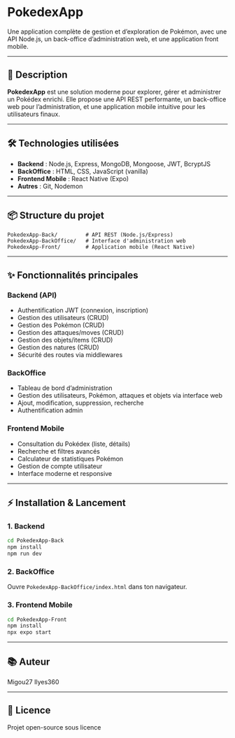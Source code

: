 # PokedexApp

Une application complète de gestion et d’exploration de Pokémon, avec une API Node.js, un back-office d’administration web, et une application front mobile.

---

## 🚀 Description

**PokedexApp** est une solution moderne pour explorer, gérer et administrer un Pokédex enrichi. Elle propose une API REST performante, un back-office web pour l’administration, et une application mobile intuitive pour les utilisateurs finaux.

---

## 🛠️ Technologies utilisées

- **Backend** : Node.js, Express, MongoDB, Mongoose, JWT, BcryptJS
- **BackOffice** : HTML, CSS, JavaScript (vanilla)
- **Frontend Mobile** : React Native (Expo)
- **Autres** : Git, Nodemon

---

## 📦 Structure du projet

```
PokedexApp-Back/         # API REST (Node.js/Express)
PokedexApp-BackOffice/   # Interface d'administration web
PokedexApp-Front/        # Application mobile (React Native)
```

---

## ✨ Fonctionnalités principales

### Backend (API)
- Authentification JWT (connexion, inscription)
- Gestion des utilisateurs (CRUD)
- Gestion des Pokémon (CRUD)
- Gestion des attaques/moves (CRUD)
- Gestion des objets/items (CRUD)
- Gestion des natures (CRUD)
- Sécurité des routes via middlewares

### BackOffice
- Tableau de bord d’administration
- Gestion des utilisateurs, Pokémon, attaques et objets via interface web
- Ajout, modification, suppression, recherche
- Authentification admin

### Frontend Mobile
- Consultation du Pokédex (liste, détails)
- Recherche et filtres avancés
- Calculateur de statistiques Pokémon
- Gestion de compte utilisateur
- Interface moderne et responsive

---

## ⚡ Installation & Lancement

### 1. Backend
```sh
cd PokedexApp-Back
npm install
npm run dev
```

### 2. BackOffice
Ouvre `PokedexApp-BackOffice/index.html` dans ton navigateur.

### 3. Frontend Mobile
```sh
cd PokedexApp-Front
npm install
npx expo start
```

---

## 📚 Auteur

Migou27
Ilyes360

---

## 📄 Licence

Projet open-source sous licence